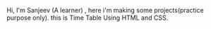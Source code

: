 Hi, I'm Sanjeev (A learner) , here i'm making some projects(practice purpose only).
this is Time Table Using HTML and CSS.
